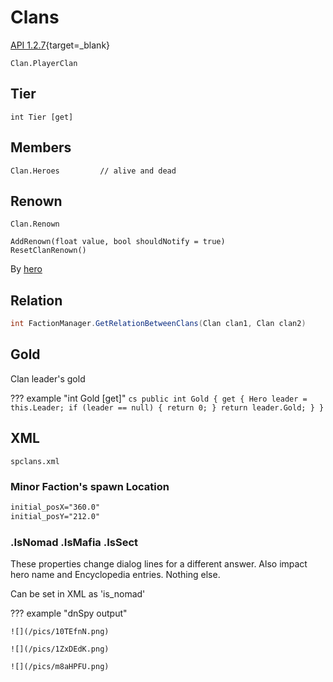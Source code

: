 # Clans

[API 1.2.7](https://apidoc.bannerlord.com/v/1.2.7/class_tale_worlds_1_1_campaign_system_1_1_clan.html){target=_blank}

    Clan.PlayerClan


## Tier

    int Tier [get]

## Members

    Clan.Heroes         // alive and dead

## Renown

    Clan.Renown

    AddRenown(float value, bool shouldNotify = true)
    ResetClanRenown()

By [hero](/modding/heroes/#renown)

## Relation

```cs
int FactionManager.GetRelationBetweenClans(Clan clan1, Clan clan2)
```

## Gold

Clan leader's gold

??? example "int         Gold [get]"
    ``` cs
    public int Gold
    {
        get
        {
            Hero leader = this.Leader;
            if (leader == null)
            {
                return 0;
            }
            return leader.Gold;
        }
    }
    ```


## XML

    spclans.xml

### Minor Faction's spawn Location

``` xml
initial_posX="360.0"
initial_posY="212.0"
```

### .IsNomad .IsMafia .IsSect

These properties change dialog lines for a different answer. Also impact hero name and Encyclopedia entries. Nothing else.

Can be set in XML as 'is_nomad'

??? example "dnSpy output"

    ![](/pics/10TEfnN.png)

    ![](/pics/1ZxDEdK.png)

    ![](/pics/m8aHPFU.png)

